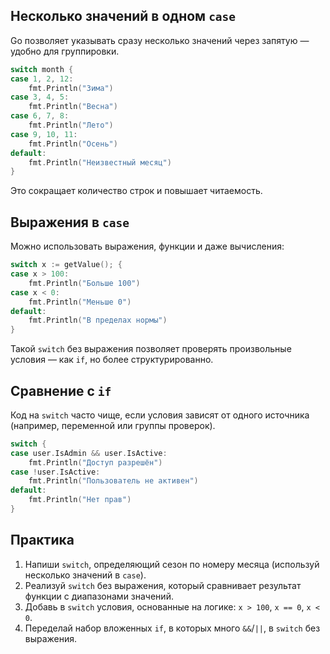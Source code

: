 
## Несколько значений в одном `case`

Go позволяет указывать сразу несколько значений через запятую — удобно для группировки.

```go
switch month {
case 1, 2, 12:
    fmt.Println("Зима")
case 3, 4, 5:
    fmt.Println("Весна")
case 6, 7, 8:
    fmt.Println("Лето")
case 9, 10, 11:
    fmt.Println("Осень")
default:
    fmt.Println("Неизвестный месяц")
}
```

Это сокращает количество строк и повышает читаемость.

## Выражения в `case`

Можно использовать выражения, функции и даже вычисления:

```go
switch x := getValue(); {
case x > 100:
    fmt.Println("Больше 100")
case x < 0:
    fmt.Println("Меньше 0")
default:
    fmt.Println("В пределах нормы")
}
```

Такой `switch` без выражения позволяет проверять произвольные условия — как `if`, но более структурированно.

## Сравнение с `if`

Код на `switch` часто чище, если условия зависят от одного источника (например, переменной или группы проверок).

```go
switch {
case user.IsAdmin && user.IsActive:
    fmt.Println("Доступ разрешён")
case !user.IsActive:
    fmt.Println("Пользователь не активен")
default:
    fmt.Println("Нет прав")
}
```

## Практика

1. Напиши `switch`, определяющий сезон по номеру месяца (используй несколько значений в `case`).
2. Реализуй `switch` без выражения, который сравнивает результат функции с диапазонами значений.
3. Добавь в `switch` условия, основанные на логике: `x > 100`, `x == 0`, `x < 0`.
4. Переделай набор вложенных `if`, в которых много `&&`/`||`, в `switch` без выражения.
